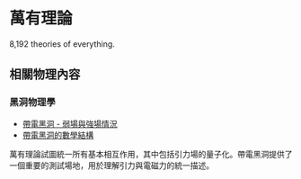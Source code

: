 # 萬有理論

8,192 theories of everything.

## 相關物理內容

### 黑洞物理學
- [帶電黑洞 - 弱場與強場情況](./Charged-Blackhole.md)
- [帶電黑洞的數學結構](./數學/帶電黑洞數學.md)

萬有理論試圖統一所有基本相互作用，其中包括引力場的量子化。帶電黑洞提供了一個重要的測試場地，用於理解引力與電磁力的統一描述。
